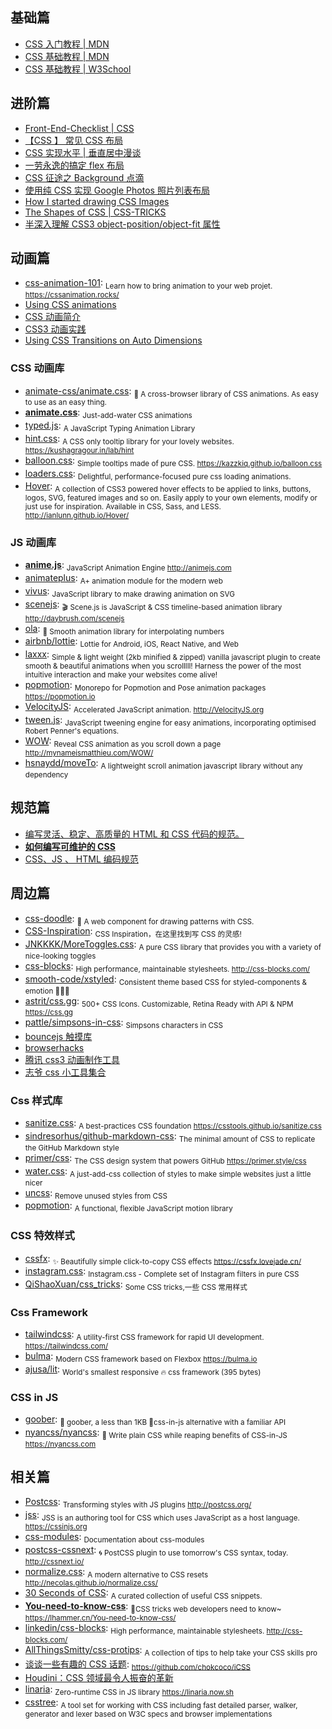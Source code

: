## 基础篇

- [CSS 入门教程 | MDN](https://developer.mozilla.org/zh-CN/docs/Web/Guide/CSS/Getting_started)
- [CSS 基础教程 | MDN](https://developer.mozilla.org/zh-CN/docs/Learn/Getting_started_with_the_web/CSS_basics)
- [CSS 基础教程 | W3School](https://www.w3school.com.cn/css/index.asp)

## 进阶篇

- [Front-End-Checklist | CSS](https://github.com/thedaviddias/Front-End-Checklist#css)
- [【CSS 】 常见 CSS 布局](http://cherryblog.site/common-CSS-layout.html#more)
- [CSS 实现水平 | 垂直居中漫谈](https://jeffjade.com/2015/11/14/2015-11-14-css-achieve-horizontal_vertical_center/)
- [一劳永逸的搞定 flex 布局](https://juejin.im/post/58e3a5a0a0bb9f0069fc16bb)
- [CSS 征途之 Background 点滴](https://jeffjade.com/2015/06/29/2015-06-29-css-background/)
- [使用纯 CSS 实现 Google Photos 照片列表布局](https://github.com/xieranmaya/blog/issues/4)
- [How I started drawing CSS Images](https://blog.prototypr.io/how-i-started-drawing-css-images-3fd878675c89)
- [The Shapes of CSS | CSS-TRICKS](https://css-tricks.com/examples/ShapesOfCSS/)
- [半深入理解 CSS3 object-position/object-fit 属性](https://www.zhangxinxu.com/wordpress/2015/03/css3-object-position-object-fit/)

## 动画篇

- [css-animation-101](https://github.com/cssanimation/css-animation-101): <sub>Learn how to bring animation to your web projet. https://cssanimation.rocks/</sub>
- [Using CSS animations](https://developer.mozilla.org/en-US/docs/Web/CSS/CSS_Animations/Using_CSS_animations)
- [CSS 动画简介](http://www.ruanyifeng.com/blog/2014/02/css_transition_and_animation.html)
- [CSS3 动画实践](https://aotu.io/notes/2016/01/04/css3-animation/index.html)
- [Using CSS Transitions on Auto Dimensions](https://css-tricks.com/using-css-transitions-auto-dimensions/)

### CSS 动画库

- [animate-css/animate.css](https://github.com/animate-css/animate.css): <sub>🍿 A cross-browser library of CSS animations. As easy to use as an easy thing.</sub>
- [**animate.css**](https://daneden.github.io/animate.css): <sub>Just-add-water CSS animations</sub>
- [typed.js](https://github.com/mattboldt/typed.js): <sub>A JavaScript Typing Animation Library</sub>
- [hint.css](https://github.com/chinchang/hint.css): <sub>A CSS only tooltip library for your lovely websites. https://kushagragour.in/lab/hint</sub>
- [balloon.css](https://github.com/kazzkiq/balloon.css): <sub>Simple tooltips made of pure CSS. https://kazzkiq.github.io/balloon.css</sub>
- [loaders.css](https://github.com/ConnorAtherton/loaders.css): <sub>Delightful, performance-focused pure css loading animations.</sub>
- [Hover](https://github.com/IanLunn/Hover): <sub>A collection of CSS3 powered hover effects to be applied to links, buttons, logos, SVG, featured images and so on. Easily apply to your own elements, modify or just use for inspiration. Available in CSS, Sass, and LESS. http://ianlunn.github.io/Hover/</sub>

### JS 动画库

- [**anime.js**](https://github.com/juliangarnier/anime): <sub>JavaScript Animation Engine http://animejs.com</sub>
- [animateplus](https://github.com/bendc/animateplus): <sub>A+ animation module for the modern web</sub>
- [vivus](https://github.com/maxwellito/vivus): <sub>JavaScript library to make drawing animation on SVG</sub>
- [scenejs](https://github.com/daybrush/scenejs): <sub>🎬 Scene.js is JavaScript & CSS timeline-based animation library http://daybrush.com/scenejs</sub>
- [ola](https://github.com/franciscop/ola): <sub>🌊 Smooth animation library for interpolating numbers</sub>
- [airbnb/lottie](https://github.com/airbnb/lottie/): <sub>Lottie for Android, iOS, React Native, and Web</sub>
- [laxxx](https://github.com/alexfoxy/laxxx): <sub>Simple & light weight (2kb minified & zipped) vanilla javascript plugin to create smooth & beautiful animations when you scrolllll! Harness the power of the most intuitive interaction and make your websites come alive!</sub>
- [popmotion](https://github.com/Popmotion/popmotion): <sub>Monorepo for Popmotion and Pose animation packages https://popmotion.io</sub>
- [VelocityJS](https://github.com/julianshapiro/velocity): <sub>Accelerated JavaScript animation. http://VelocityJS.org</sub>
- [tween.js](https://github.com/tweenjs/tween.js): <sub>JavaScript tweening engine for easy animations, incorporating optimised Robert Penner's equations.</sub>
- [WOW](https://github.com/matthieua/WOW): <sub>Reveal CSS animation as you scroll down a page http://mynameismatthieu.com/WOW/</sub>
- [hsnaydd/moveTo](https://github.com/hsnaydd/moveTo): <sub>A lightweight scroll animation javascript library without any dependency</sub>

## 规范篇

- [编写灵活、稳定、高质量的 HTML 和 CSS 代码的规范。](http://codeguide.bootcss.com/)
- [**如何编写可维护的 CSS**](https://github.com/chadluo/CSS-Guidelines/blob/master/README.md)
- [CSS、JS 、 HTML 编码规范](https://guide.aotu.io/docs/css/code.html)

## 周边篇

- [css-doodle](https://github.com/css-doodle/css-doodle): <sub>🎨 A web component for drawing patterns with CSS. </sub>
- [CSS-Inspiration](https://github.com/chokcoco/CSS-Inspiration): <sub>CSS Inspiration，在这里找到写 CSS 的灵感!</sub>
- [JNKKKK/MoreToggles.css](https://github.com/JNKKKK/MoreToggles.css): <sub>A pure CSS library that provides you with a variety of nice-looking toggles</sub>
- [css-blocks](https://github.com/linkedin/css-blocks): <sub>High performance, maintainable stylesheets. http://css-blocks.com/</sub>
- [smooth-code/xstyled](https://github.com/smooth-code/xstyled): <sub>Consistent theme based CSS for styled-components & emotion 💅👩‍🎤</sub>
- [astrit/css.gg](https://github.com/astrit/css.gg): <sub>500+ CSS Icons. Customizable, Retina Ready with API & NPM https://css.gg</sub>
- [pattle/simpsons-in-css](https://github.com/pattle/simpsons-in-css): <sub>Simpsons characters in CSS</sub>
- [bouncejs 触摸库](http://bouncejs.com)
- [browserhacks](http://browserhacks.com)
- [腾讯 css3 动画制作工具](http://isux.tencent.com/css3/tools.html)
- [志爷 css 小工具集合](https://linxz.github.io/tianyizone)

### Css 样式库

- [sanitize.css](https://github.com/csstools/sanitize.css): <sub>A best-practices CSS foundation https://csstools.github.io/sanitize.css</sub>
- [sindresorhus/github-markdown-css](https://github.com/sindresorhus/github-markdown-css): <sub>The minimal amount of CSS to replicate the GitHub Markdown style</sub>
- [primer/css](https://github.com/primer/css): <sub>The CSS design system that powers GitHub https://primer.style/css</sub>
- [water.css](https://github.com/kognise/water.css): <sub>A just-add-css collection of styles to make simple websites just a little nicer </sub>
- [uncss](https://github.com/uncss/uncss): <sub>Remove unused styles from CSS</sub>
- [popmotion](https://popmotion.io/): <sub>A functional, flexible JavaScript motion library</sub>

### CSS 特效样式

- [cssfx](https://github.com/jolaleye/cssfx): <sub>✨ Beautifully simple click-to-copy CSS effects https://cssfx.lovejade.cn/</sub>
- [instagram.css](https://github.com/picturepan2/instagram.css): <sub>Instagram.css - Complete set of Instagram filters in pure CSS</sub>
- [QiShaoXuan/css_tricks](https://github.com/QiShaoXuan/css_tricks): <sub>Some CSS tricks,一些 CSS 常用样式</sub>

### Css Framework

- [tailwindcss](https://github.com/tailwindcss/tailwindcss): <sub>A utility-first CSS framework for rapid UI development. https://tailwindcss.com/</sub>
- [bulma](https://github.com/jgthms/bulma): <sub>Modern CSS framework based on Flexbox https://bulma.io</sub>
- [ajusa/lit](https://github.com/ajusa/lit): <sub>World's smallest responsive 🔥 css framework (395 bytes)</sub>

### CSS in JS

- [goober](https://github.com/cristianbote/goober): <sub>🥜 goober, a less than 1KB 🎉css-in-js alternative with a familiar API</sub>
- [nyancss/nyancss](https://github.com/nyancss/nyancss): <sub>🌈 Write plain CSS while reaping benefits of CSS-in-JS https://nyancss.com</sub>

## 相关篇

- [Postcss](https://github.com/postcss/postcss): <sub>Transforming styles with JS plugins http://postcss.org/</sub>
- [jss](https://github.com/cssinjs/jss): <sub>JSS is an authoring tool for CSS which uses JavaScript as a host language. https://cssinjs.org</sub>
- [css-modules](https://github.com/css-modules/css-modules): <sub>Documentation about css-modules </sub>
- [postcss-cssnext](https://github.com/MoOx/postcss-cssnext): <sub>🌀 PostCSS plugin to use tomorrow's CSS syntax, today. http://cssnext.io/</sub>
- [normalize.css](https://github.com/necolas/normalize.css/): <sub>A modern alternative to CSS resets http://necolas.github.io/normalize.css/ </sub>
- [30 Seconds of CSS](https://github.com/atomiks/30-seconds-of-css): <sub>A curated collection of useful CSS snippets.</sub>
- [**You-need-to-know-css**](https://github.com/l-hammer/You-need-to-know-css): <sub>🖖CSS tricks web developers need to know~ https://lhammer.cn/You-need-to-know-css/</sub>
- [linkedin/css-blocks](https://github.com/linkedin/css-blocks): <sub>High performance, maintainable stylesheets. http://css-blocks.com/</sub>
- [AllThingsSmitty/css-protips](https://github.com/AllThingsSmitty/css-protips): <sub>A collection of tips to help take your CSS skills pro</sub>
- [谈谈一些有趣的 CSS 话题](https://github.com/chokcoco/iCSS): <sub>https://github.com/chokcoco/iCSS</sub>
- [Houdini：CSS 领域最令人振奋的革新](https://zhuanlan.zhihu.com/p/20939640)
- [linaria](https://github.com/callstack/linaria): <sub>Zero-runtime CSS in JS library https://linaria.now.sh</sub>
- [csstree](https://github.com/csstree/csstree): <sub>A tool set for working with CSS including fast detailed parser, walker, generator and lexer based on W3C specs and browser implementations </sub>
